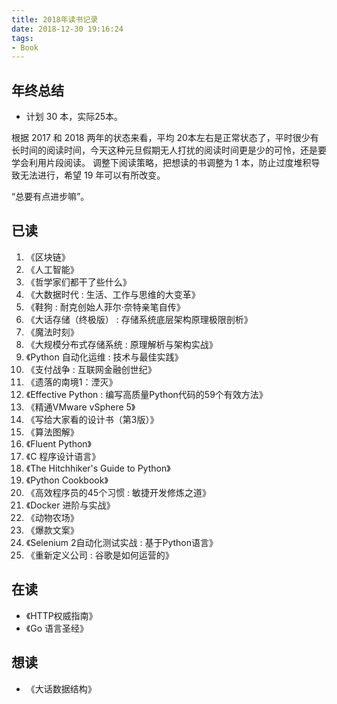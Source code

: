 ```yaml
---
title: 2018年读书记录
date: 2018-12-30 19:16:24
tags:
- Book
---
```


## 年终总结
* 计划 30 本，实际25本。  

根据 2017 和 2018 两年的状态来看，平均 20本左右是正常状态了，平时很少有长时间的阅读时间，今天这种元旦假期无人打扰的阅读时间更是少的可怜，还是要学会利用片段阅读。
调整下阅读策略，把想读的书调整为 1 本，防止过度堆积导致无法进行，希望 19 年可以有所改变。   

“总要有点进步嘛”。


## 已读
1. 《区块链》
2. 《人工智能》
3. 《哲学家们都干了些什么》
4. 《大数据时代 : 生活、工作与思维的大变革》
5. 《鞋狗 : 耐克创始人菲尔·奈特亲笔自传》
6. 《大话存储（终极版） : 存储系统底层架构原理极限剖析》
7. 《魔法时刻》
8. 《大规模分布式存储系统 : 原理解析与架构实战》
9. 《Python 自动化运维 : 技术与最佳实践》
10. 《支付战争 : 互联网金融创世纪》
11. 《遗落的南境1：湮灭》
12. 《Effective Python : 编写高质量Python代码的59个有效方法》
13. 《精通VMware vSphere 5》
14. 《写给大家看的设计书（第3版）》
15. 《算法图解》
16. 《Fluent Python》
17. 《C 程序设计语言》
18. 《The Hitchhiker's Guide to Python》
19. 《Python Cookbook》
20. 《高效程序员的45个习惯 : 敏捷开发修炼之道》
21. 《Docker 进阶与实战》
22. 《动物农场》
23. 《爆款文案》
24. 《Selenium 2自动化测试实战 : 基于Python语言》
25. 《重新定义公司 : 谷歌是如何运营的》


## 在读
- 《HTTP权威指南》
- 《Go 语言圣经》

## 想读
- 《大话数据结构》
